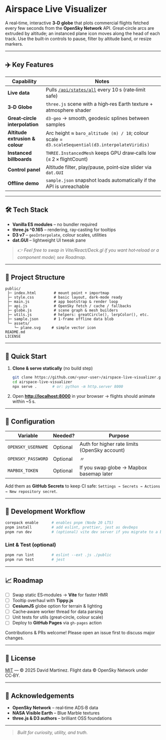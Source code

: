 # Airspace Live Visualizer

A real‑time, interactive **3‑D globe** that plots commercial flights fetched every few seconds from the **OpenSky Network** API.  Great‑circle arcs are extruded by altitude; an instanced plane icon moves along the head of each track.  Use the built‑in controls to pause, filter by altitude band, or resize markers.

---

## ✈️  Key Features

| Capability                      | Notes                                                                                                |
| ------------------------------- | ---------------------------------------------------------------------------------------------------- |
| **Live data**                   | Pulls [`/api/states/all`](https://opensky-network.org/apidoc/rest.html) every 10 s (rate‑limit safe) |
| **3‑D Globe**                   | `three.js` scene with a high‑res Earth texture + atmosphere shader                                   |
| **Great‑circle interpolation**  | `d3-geo` → smooth, geodesic splines between samples                                                  |
| **Altitude extrusion & colour** | Arc height ≈ `baro_altitude (m) / 10`; colour scale = `d3.scaleSequential(d3.interpolateViridis)`    |
| **Instanced billboards**        | `THREE.InstancedMesh` keeps GPU draw‑calls low (≤ 2 × flightCount)                                   |
| **Control panel**               | Altitude filter, play/pause, point‑size slider via `dat.GUI`                                         |
| **Offline demo**                | `sample.json` snapshot loads automatically if the API is unreachable                                 |

---

## 🛠️  Tech Stack

* **Vanilla ES modules** – no bundler required
* **three.js ^0.165** – rendering, ray‑casting for tooltips
* **D3 v7** – `geoInterpolate`, colour scales, utilities
* **dat.GUI** – lightweight UI tweak pane

> *👉 Feel free to swap in Vite/React/Deck.gl if you want hot‑reload or a component model; see Roadmap.*

---

## 📂 Project Structure

```
public/
 ├─ index.html        # mount point + importmap
 ├─ style.css         # basic layout, dark‑mode ready
 ├─ main.js           # app bootstrap & render loop
 ├─ api.js            # OpenSky fetch / cache / fallbacks
 ├─ globe.js          # scene graph & mesh builders
 ├─ utils.js          # helpers: greatCircle(), lerpColor(), etc.
 ├─ sample.json       # 1‑frame offline data blob
 └─ assets/
    └─ plane.svg     # simple vector icon
README.md
LICENSE
```

---

## 🚀 Quick Start

1. **Clone & serve statically** (no build step)

   ```bash
   git clone https://github.com/<your‑user>/airspace-live-visualizer.git
   cd airspace-live-visualizer
   npx serve .       # or: python -m http.server 8000
   ```

2. Open **[http://localhost:8000](http://localhost:8000)** in your browser → flights should animate within \~5 s.

---

## 🔧 Configuration

| Variable           | Needed?  | Purpose                                       |
| ------------------ | -------- | --------------------------------------------- |
| `OPENSKY_USERNAME` | Optional | Auth for higher rate limits (OpenSky account) |
| `OPENSKY_PASSWORD` | Optional | 〃                                             |
| `MAPBOX_TOKEN`     | Optional | If you swap globe → Mapbox basemap later      |

Add them as **GitHub Secrets** to keep CI safe:
`Settings → Secrets → Actions → New repository secret`.

---

## 🧪 Development Workflow

```bash
corepack enable      # enables pnpm (Node 20 LTS)
pnpm install         # add eslint, prettier, jest as devDeps
pnpm run dev         # (optional) vite dev server if you migrate to a build
```

### Lint & Test (optional)

```bash
pnpm run lint        # eslint --ext .js ./public
pnpm run test        # jest
```

---

## 📈 Roadmap

* [ ] Swap static ES‑modules → **Vite** for faster HMR
* [ ] Tooltip overhaul with **Tippy.js**
* [ ] **CesiumJS** globe option for terrain & lighting
* [ ] Cache‐aware worker thread for data parsing
* [ ] Unit tests for utils (great‑circle, colour scale)
* [ ] Deploy to **GitHub Pages** via `gh-pages` action

Contributions & PRs welcome!  Please open an issue first to discuss major changes.

---

## 📜 License

[MIT](LICENSE) — © 2025 David Martinez.  Flight data © OpenSky Network under CC‑BY.

---

## 🙏 Acknowledgements

* **OpenSky Network** – real‑time ADS‑B data
* **NASA Visible Earth** – Blue Marble textures
* **three.js & D3 authors** – brilliant OSS foundations

---

> *Built for curiosity, utility, and truth.*
